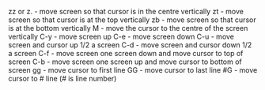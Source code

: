 zz or z. - move screen so that cursor is in the centre vertically
zt - move screen so that cursor is at the top vertically
zb - move screen so that cursor is at the bottom vertically
M - move the cursor to the centre of the screen vertically
C-y - move screen up
C-e - move screen down
C-u - move screen and cursor up 1/2 a screen
C-d - move screen and cursor down 1/2 a screen
C-f - move screen one screen down and move cursor to top of screen
C-b - move screen one screen up and move cursor to bottom of screen
gg - move cursor to first line
GG - move cursor to last line
#G - move cursor to # line (# is line number)
